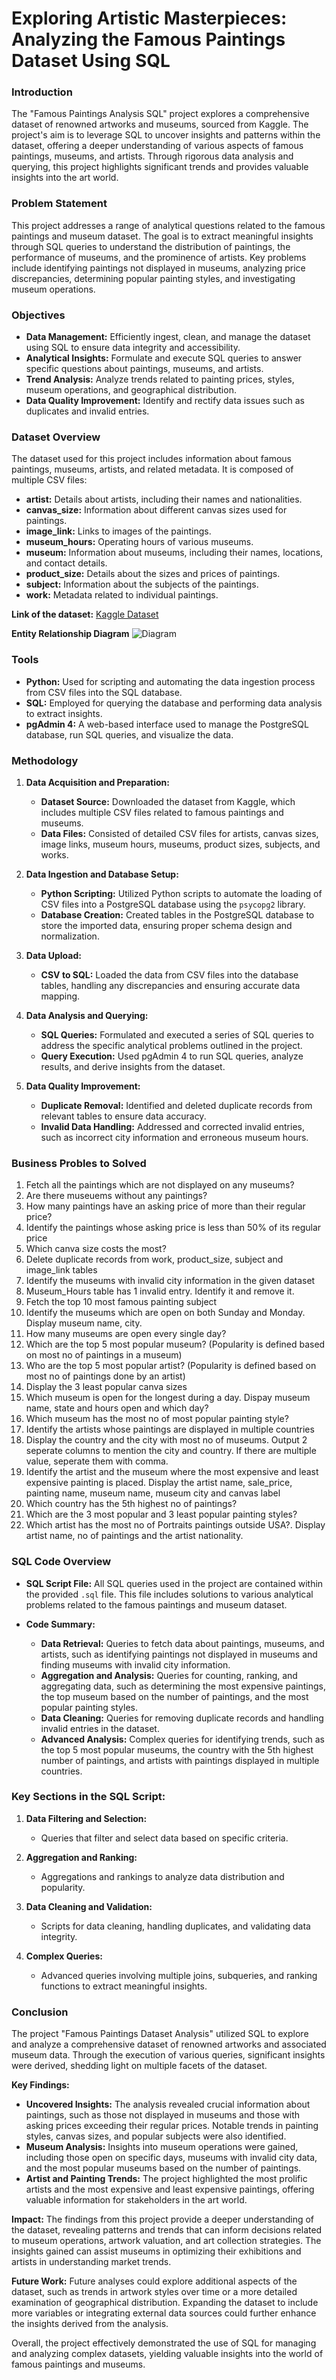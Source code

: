 # Exploring Artistic Masterpieces: Analyzing the Famous Paintings Dataset Using SQL

### Introduction

The "Famous Paintings Analysis SQL" project explores a comprehensive dataset of renowned artworks and museums, sourced from Kaggle. The project's aim is to leverage SQL to uncover insights and patterns within the dataset, offering a deeper understanding of various aspects of famous paintings, museums, and artists. Through rigorous data analysis and querying, this project highlights significant trends and provides valuable insights into the art world.

### Problem Statement

This project addresses a range of analytical questions related to the famous paintings and museum dataset. The goal is to extract meaningful insights through SQL queries to understand the distribution of paintings, the performance of museums, and the prominence of artists. Key problems include identifying paintings not displayed in museums, analyzing price discrepancies, determining popular painting styles, and investigating museum operations.

### Objectives

- **Data Management:** Efficiently ingest, clean, and manage the dataset using SQL to ensure data integrity and accessibility.
- **Analytical Insights:** Formulate and execute SQL queries to answer specific questions about paintings, museums, and artists.
- **Trend Analysis:** Analyze trends related to painting prices, styles, museum operations, and geographical distribution.
- **Data Quality Improvement:** Identify and rectify data issues such as duplicates and invalid entries.

### Dataset Overview

The dataset used for this project includes information about famous paintings, museums, artists, and related metadata. It is composed of multiple CSV files:

- **artist:** Details about artists, including their names and nationalities.
- **canvas_size:** Information about different canvas sizes used for paintings.
- **image_link:** Links to images of the paintings.
- **museum_hours:** Operating hours of various museums.
- **museum:** Information about museums, including their names, locations, and contact details.
- **product_size:** Details about the sizes and prices of paintings.
- **subject:** Information about the subjects of the paintings.
- **work:** Metadata related to individual paintings.
  
**Link of the dataset:** [Kaggle Dataset](https://www.kaggle.com/datasets/mexwell/famous-paintings?resource=download) 

**Entity Relationship Diagram** 
![Diagram](https://github.com/binoy-patra/Famous-Paintings-Analysis-with-SQL/blob/main/ERD.jpg)

### Tools

- **Python:** Used for scripting and automating the data ingestion process from CSV files into the SQL database.
- **SQL:** Employed for querying the database and performing data analysis to extract insights.
- **pgAdmin 4:** A web-based interface used to manage the PostgreSQL database, run SQL queries, and visualize the data.

### Methodology

1. **Data Acquisition and Preparation:**
   - **Dataset Source:** Downloaded the dataset from Kaggle, which includes multiple CSV files related to famous paintings and museums.
   - **Data Files:** Consisted of detailed CSV files for artists, canvas sizes, image links, museum hours, museums, product sizes, subjects, and works.

2. **Data Ingestion and Database Setup:**
   - **Python Scripting:** Utilized Python scripts to automate the loading of CSV files into a PostgreSQL database using the `psycopg2` library.
   - **Database Creation:** Created tables in the PostgreSQL database to store the imported data, ensuring proper schema design and normalization.

3. **Data Upload:**
   - **CSV to SQL:** Loaded the data from CSV files into the database tables, handling any discrepancies and ensuring accurate data mapping.

4. **Data Analysis and Querying:**
   - **SQL Queries:** Formulated and executed a series of SQL queries to address the specific analytical problems outlined in the project.
   - **Query Execution:** Used pgAdmin 4 to run SQL queries, analyze results, and derive insights from the dataset.

5. **Data Quality Improvement:**
   - **Duplicate Removal:** Identified and deleted duplicate records from relevant tables to ensure data accuracy.
   - **Invalid Data Handling:** Addressed and corrected invalid entries, such as incorrect city information and erroneous museum hours.

### Business Probles to Solved

1) Fetch all the paintings which are not displayed on any museums?
2) Are there museuems without any paintings?
3) How many paintings have an asking price of more than their regular price? 
4) Identify the paintings whose asking price is less than 50% of its regular price
5) Which canva size costs the most?
6) Delete duplicate records from work, product_size, subject and image_link tables
7) Identify the museums with invalid city information in the given dataset
8) Museum_Hours table has 1 invalid entry. Identify it and remove it.
9) Fetch the top 10 most famous painting subject
10) Identify the museums which are open on both Sunday and Monday. Display museum name, city.
11) How many museums are open every single day?
12) Which are the top 5 most popular museum? (Popularity is defined based on most no of paintings in a museum)
13) Who are the top 5 most popular artist? (Popularity is defined based on most no of paintings done by an artist)
14) Display the 3 least popular canva sizes
15) Which museum is open for the longest during a day. Dispay museum name, state and hours open and which day?
16) Which museum has the most no of most popular painting style?
17) Identify the artists whose paintings are displayed in multiple countries
18) Display the country and the city with most no of museums. Output 2 seperate columns to mention the city and country. If there are multiple value, seperate them with comma.
19) Identify the artist and the museum where the most expensive and least expensive painting is placed. Display the artist name, sale_price, painting name, museum name, museum city and canvas label
20) Which country has the 5th highest no of paintings?
21) Which are the 3 most popular and 3 least popular painting styles?
22) Which artist has the most no of Portraits paintings outside USA?. Display artist name, no of paintings and the artist nationality.


### SQL Code Overview

- **SQL Script File:** All SQL queries used in the project are contained within the provided `.sql` file. This file includes solutions to various analytical problems related to the famous paintings and museum dataset.

- **Code Summary:**
  - **Data Retrieval:** Queries to fetch data about paintings, museums, and artists, such as identifying paintings not displayed in museums and finding museums with invalid city information.
  - **Aggregation and Analysis:** Queries for counting, ranking, and aggregating data, such as determining the most expensive paintings, the top museum based on the number of paintings, and the most popular painting styles.
  - **Data Cleaning:** Queries for removing duplicate records and handling invalid entries in the dataset.
  - **Advanced Analysis:** Complex queries for identifying trends, such as the top 5 most popular museums, the country with the 5th highest number of paintings, and artists with paintings displayed in multiple countries.

### Key Sections in the SQL Script:

1. **Data Filtering and Selection:** 
   - Queries that filter and select data based on specific criteria.

2. **Aggregation and Ranking:**
   - Aggregations and rankings to analyze data distribution and popularity.

3. **Data Cleaning and Validation:**
   - Scripts for data cleaning, handling duplicates, and validating data integrity.

4. **Complex Queries:**
   - Advanced queries involving multiple joins, subqueries, and ranking functions to extract meaningful insights.

### Conclusion

The project "Famous Paintings Dataset Analysis" utilized SQL to explore and analyze a comprehensive dataset of renowned artworks and associated museum data. Through the execution of various queries, significant insights were derived, shedding light on multiple facets of the dataset.

**Key Findings:**
- **Uncovered Insights:** The analysis revealed crucial information about paintings, such as those not displayed in museums and those with asking prices exceeding their regular prices. Notable trends in painting styles, canvas sizes, and popular subjects were also identified.
- **Museum Analysis:** Insights into museum operations were gained, including those open on specific days, museums with invalid city data, and the most popular museums based on the number of paintings.
- **Artist and Painting Trends:** The project highlighted the most prolific artists and the most expensive and least expensive paintings, offering valuable information for stakeholders in the art world.

**Impact:**
The findings from this project provide a deeper understanding of the dataset, revealing patterns and trends that can inform decisions related to museum operations, artwork valuation, and art collection strategies. The insights gained can assist museums in optimizing their exhibitions and artists in understanding market trends.

**Future Work:**
Future analyses could explore additional aspects of the dataset, such as trends in artwork styles over time or a more detailed examination of geographical distribution. Expanding the dataset to include more variables or integrating external data sources could further enhance the insights derived from the analysis.

Overall, the project effectively demonstrated the use of SQL for managing and analyzing complex datasets, yielding valuable insights into the world of famous paintings and museums.
